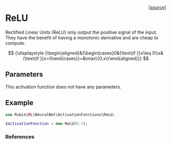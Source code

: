 <span style="float:right;"><a href="https://github.com/RubixML/ML/blob/master/src/NeuralNet/ActivationFunctions/ReLU.php">[source]</a></span>

# ReLU
Rectified Linear Units (ReLU) only output the positive signal of the input. They have the benefit of having a monotonic derivative and are cheap to compute.

$$
{\displaystyle {\begin{aligned}&{\begin{cases}0&{\text{if }}x\leq 0\\x&{\text{if }}x>0\end{cases}}=&\max\{0,x\}\end{aligned}}}
$$

## Parameters
This activation function does not have any parameters.

## Example
```php
use Rubix\ML\NeuralNet\ActivationFunctions\ReLU;

$activationFunction = new ReLU(0.1);
```

### References
[^1]: A. L. Maas et al. (2013). Rectifier Nonlinearities Improve Neural Network Acoustic Models.
[^2]: K. Konda et al. (2015). Zero-bias Autoencoders and the Benefits of Co-adapting Features.
